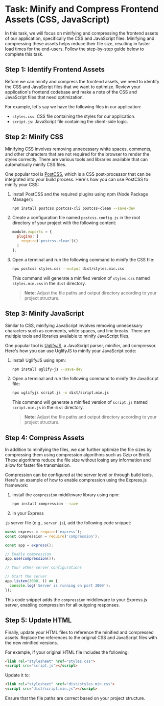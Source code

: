 # Task: Minify and Compress Frontend Assets (CSS, JavaScript)

In this task, we will focus on minifying and compressing the frontend assets of our application, specifically the CSS and JavaScript files. Minifying and compressing these assets helps reduce their file size, resulting in faster load times for the end-users. Follow the step-by-step guide below to complete this task.

## Step 1: Identify Frontend Assets

Before we can minify and compress the frontend assets, we need to identify the CSS and JavaScript files that we want to optimize. Review your application's frontend codebase and make a note of the CSS and JavaScript files that need optimization.

For example, let's say we have the following files in our application:

- `styles.css`: CSS file containing the styles for our application.
- `script.js`: JavaScript file containing the client-side logic.

## Step 2: Minify CSS

Minifying CSS involves removing unnecessary white spaces, comments, and other characters that are not required for the browser to render the styles correctly. There are various tools and libraries available that can automatically minify CSS files.

One popular tool is [PostCSS](https://postcss.org/), which is a CSS post-processor that can be integrated into your build process. Here's how you can use PostCSS to minify your CSS:

1. Install PostCSS and the required plugins using npm (Node Package Manager):

   ```bash
   npm install postcss postcss-cli postcss-clean --save-dev
   ```

2. Create a configuration file named `postcss.config.js` in the root directory of your project with the following content:

   ```javascript
   module.exports = {
     plugins: [
       require('postcss-clean')()
     ]
   };
   ```

3. Open a terminal and run the following command to minify the CSS file:

   ```bash
   npx postcss styles.css --output dist/styles.min.css
   ```

   This command will generate a minified version of `styles.css` named `styles.min.css` in the `dist` directory.

   > **Note**: Adjust the file paths and output directory according to your project structure.

## Step 3: Minify JavaScript

Similar to CSS, minifying JavaScript involves removing unnecessary characters such as comments, white spaces, and line breaks. There are multiple tools and libraries available to minify JavaScript files.

One popular tool is [UglifyJS](https://github.com/mishoo/UglifyJS), a JavaScript parser, minifier, and compressor. Here's how you can use UglifyJS to minify your JavaScript code:

1. Install UglifyJS using npm:

   ```bash
   npm install uglify-js --save-dev
   ```

2. Open a terminal and run the following command to minify the JavaScript file:

   ```bash
   npx uglifyjs script.js -o dist/script.min.js
   ```

   This command will generate a minified version of `script.js` named `script.min.js` in the `dist` directory.

   > **Note**: Adjust the file paths and output directory according to your project structure.

## Step 4: Compress Assets

In addition to minifying the files, we can further optimize the file sizes by compressing them using compression algorithms such as Gzip or Brotli. These algorithms reduce the file size without losing any information and allow for faster file transmission.

Compression can be configured at the server level or through build tools. Here's an example of how to enable compression using the Express.js framework:

1. Install the `compression` middleware library using npm:

   ```bash
   npm install compression --save
   ```

2. In your Express

.js server file (e.g., `server.js`), add the following code snippet:

   ```javascript
   const express = require('express');
   const compression = require('compression');

   const app = express();

   // Enable compression
   app.use(compression());

   // Your other server configurations

   // Start the server
   app.listen(3000, () => {
     console.log('Server is running on port 3000');
   });
   ```

   This code snippet adds the `compression` middleware to your Express.js server, enabling compression for all outgoing responses.

## Step 5: Update HTML

Finally, update your HTML files to reference the minified and compressed assets. Replace the references to the original CSS and JavaScript files with the new minified versions.

For example, if your original HTML file includes the following:

```html
<link rel="stylesheet" href="styles.css">
<script src="script.js"></script>
```

Update it to:

```html
<link rel="stylesheet" href="dist/styles.min.css">
<script src="dist/script.min.js"></script>
```

Ensure that the file paths are correct based on your project structure.

